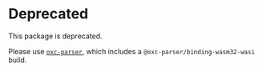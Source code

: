 # Deprecated

This package is deprecated.

Please use [`oxc-parser`](https://www.npmjs.com/package/oxc-parser), which includes a `@oxc-parser/binding-wasm32-wasi` build.
